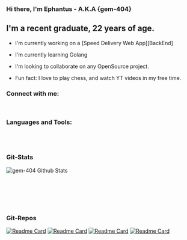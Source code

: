 
### Hi there, I'm Ephantus - A.K.A {gem-404}

## I'm a recent graduate, 22 years of age.

- I'm currently working on a [Speed Delivery Web App][BackEnd]
- I'm currently learning Golang
- I'm looking to collaborate on any OpenSource project.

- Fun fact: I love to play chess, and watch YT videos in my free time.

### Connect with me:


<br />

### Languages and Tools:


<br />
<br />

### Git-Stats

<img align="left" alt="gem-404 Github Stats" src="https://github-readme-stats.vercel.app/api?username=gem-404&theme=merko&show_icons=true&hide_border=false">

<br />
<br />
<br />
<br />
<br />
<br />

### Git-Repos

[![Readme Card](https://github-readme-stats.vercel.app/api/pin/?username=gem-404&theme=merko&repo=new-streamlit)](https://github.com/gem-404/new-streamlit)
[![Readme Card](https://github-readme-stats.vercel.app/api/pin/?username=gem-404&theme=merko&repo=shell-files)](https://github.com/gem-404/shell-files)
[![Readme Card](https://github-readme-stats.vercel.app/api/pin/?username=gem-404&theme=merko&repo=snippet)](https://github.com/gem-404/snippet)
[![Readme Card](https://github-readme-stats.vercel.app/api/pin/?username=gem-404&theme=merko&repo=pyfiles)](https://github.com/gem-404/pyfiles)

[github]: https://github.com/gem-404
[linkedin]: https://linkedin.com/ephantus-gicobi

